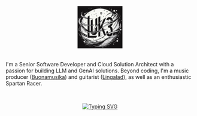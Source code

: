 <div align="center">
<img src="./bar.jpg" alt="Profile Image" width="120" />   
</div>
<br/>
<div align="left">

I'm a Senior Software Developer and Cloud Solution Architect with a passion for building LLM and GenAI solutions. 
Beyond coding, I'm a music producer ([Buonamusika](https://www.instagram.com/buonamusika/?hl=en)) and guitarist ([Lingalad](https://it.wikipedia.org/wiki/Lingalad)), as well as an enthusiastic Spartan Racer.
   
</div>
<br/>

<div align="center">
 
   [![Typing SVG](https://readme-typing-svg.demolab.com?font=Fredoka&pause=800&color=1C6280&width=200&lines=Hi%2C+I'm+Luca;Love%2C+Code+and+Play)](https://git.io/typing-svg)
</div>
